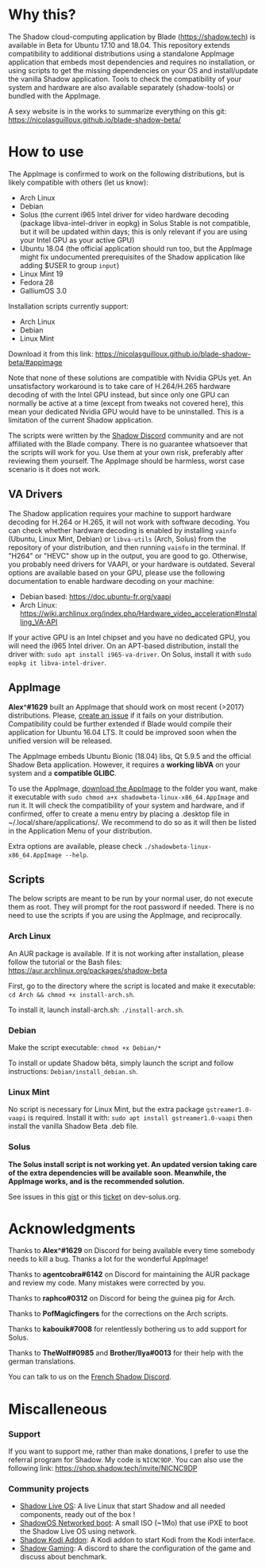# Why this?

The Shadow cloud-computing application by Blade (https://shadow.tech) is available in Beta for Ubuntu 17.10 and 18.04. This repository extends compatibility to additional distributions using a standalone AppImage application that embeds most dependencies and requires no installation, or using scripts to get the missing dependencies on your OS and install/update the vanilla Shadow application. Tools to check the compatibility of your system and hardware are also available separately (shadow-tools) or bundled with the AppImage.

A sexy website is in the works to summarize everything on this git: https://nicolasguilloux.github.io/blade-shadow-beta/

# How to use

The AppImage is confirmed to work on the following distributions, but is likely compatible with others (let us know):
 - Arch Linux
 - Debian
 - Solus (the current i965 Intel driver for video hardware decoding (package libva-intel-driver in eopkg) in Solus Stable is not compatible, but it will be updated within days; this is only relevant if you are using your Intel GPU as your active GPU)
 - Ubuntu 18.04 (the official application should run too, but the AppImage might fix undocumented prerequisites of the Shadow application like adding $USER to group `input`)
 - Linux Mint 19
 - Fedora 28
 - GalliumOS 3.0

 Installation scripts currently support:
- Arch Linux
- Debian
- Linux Mint

Download it from this link: https://nicolasguilloux.github.io/blade-shadow-beta/#appimage

Note that none of these solutions are compatible with Nvidia GPUs yet. An unsatisfactory workaround is to take care of H.264/H.265 hardware decoding of with the Intel GPU instead, but since only one GPU can normally be active at a time (except from tweaks not covered here), this mean your dedicated Nvidia GPU would have to be uninstalled. This is a limitation of the current Shadow application.

The scripts were written by the [Shadow Discord](https://discord.gg/shadowtech) community and are not affiliated with the Blade company. There is no guarantee whatsoever that the scripts will work for you. Use them at your own risk, preferably after reviewing them yourself. The AppImage should be harmless, worst case scenario is it does not work.


## VA Drivers

The Shadow application requires your machine to support hardware decoding for H.264 or H.265, it will not work with software decoding. You can check whether hardware decoding is enabled by installing `vainfo` (Ubuntu, Linux Mint, Debian) or `libva-utils` (Arch, Solus) from the repository of your distribution, and then running `vainfo` in the terminal. If "H264" or "HEVC" show up in the output, you are good to go. Otherwise, you probably need drivers for VAAPI, or your hardware is outdated. Several options are available based on your GPU, please use the following documentation to enable hardware decoding on your machine:

- Debian based: https://doc.ubuntu-fr.org/vaapi
- Arch Linux: https://wiki.archlinux.org/index.php/Hardware_video_acceleration#Installing_VA-API

If your active GPU is an Intel chipset and you have no dedicated GPU, you will need the i965 Intel driver. On an APT-based distribution, install the driver with: `sudo apt install i965-va-driver`. On Solus, install it with `sudo eopkg it libva-intel-driver`.


## AppImage

**Alex^#1629** built an AppImage that should work on most recent (>2017) distributions. Please, [create an issue](https://github.com/NicolasGuilloux/blade-shadow-beta/issues/new) if it fails on your distribution. Compatibility could be further extended if Blade would compile their application for Ubuntu 16.04 LTS. It could be improved soon when the unified version will be released.

The AppImage embeds Ubuntu Bionic (18.04) libs, Qt 5.9.5 and the official Shadow Beta application. However, it requires a **working libVA** on your system and a **compatible GLIBC**.

To use the AppImage, [download the AppImage](https://nicolasguilloux.github.io/blade-shadow-beta/#appimage) to the folder you want, make it executable with `sudo chmod a+x shadowbeta-linux-x86_64.AppImage` and run it. It will check the compatibility of your system and hardware, and if confirmed, offer to create a menu entry by placing a .desktop file in ~/.local/share/applications/. We recommend to do so as it will then be listed in the Application Menu of your distribution.

Extra options are available, please check `./shadowbeta-linux-x86_64.AppImage --help`.


## Scripts

The below scripts are meant to be run by your normal user, do not execute them as root. They will prompt for the root password if needed. There is no need to use the scripts if you are using the AppImage, and reciprocally.

### Arch Linux

An AUR package is available. If it is not working after installation, please follow the tutorial or the Bash files: https://aur.archlinux.org/packages/shadow-beta

First, go to the directory where the script is located and make it executable: `cd Arch && chmod +x install-arch.sh`.

To install it, launch install-arch.sh: `./install-arch.sh`.


### Debian

Make the script executable: `chmod +x Debian/*`

To install or update Shadow bêta, simply launch the script and follow instructions: `Debian/install_debian.sh`.


### Linux Mint

No script is necessary for Linux Mint, but the extra package `gstreamer1.0-vaapi` is required. Install it with: `sudo apt install gstreamer1.0-vaapi` then install the vanilla Shadow Beta .deb file.


### Solus

**The Solus install script is not working yet. An updated version taking care of the extra dependencies will be available soon. Meanwhile, the AppImage works, and is the recommended solution.**

See issues in this [gist](https://gist.github.com/Kabouik/f738c03f5dbb8a363870e4eddced3e54) or this [ticket](https://dev.solus-project.com/T6736) on dev-solus.org.


# Acknowledgments

Thanks to **Alex^#1629** on Discord for being available every time somebody needs to kill a bug. Thanks a lot for the wonderful AppImage!

Thanks to **agentcobra#6142** on Discord for maintaining the AUR package and review my code. Many mistakes were corrected by you.

Thanks to **raphco#0312** on Discord for being the guinea pig for Arch.

Thanks to **PofMagicfingers** for the corrections on the Arch scripts.

Thanks to **kabouik#7008** for relentlessly bothering us to add support for Solus.

Thanks to **TheWolf#0985** and **Brother/Ilya#0013** for their help with the german translations.

You can talk to us on the [French Shadow Discord](https://discord.gg/shadowtech).


# Miscalleneous

### Support

If you want to support me, rather than make donations, I prefer to use the referral program for Shadow. My code is `NICNC9DP`. You can also use the following link:  https://shop.shadow.tech/invite/NICNC9DP


### Community projects

- [Shadow Live OS](https://gitlab.com/NicolasGuilloux/shadow-live-os): A live Linux that start Shadow and all needed components, ready out of the box !
- [ShadowOS Networked boot](https://gitlab.com/aar642/shadowos-boot): A small ISO (~1Mo) that use iPXE to boot the Shadow Live OS using network.
- [Shadow Kodi Addon](https://gitlab.com/NicolasGuilloux/shadow-kodi-addon/tree/master): A Kodi addon to start Kodi from the Kodi interface.
- [Shadow Gaming](https://discord.gg/d5Exqk9): A discord to share the configuration of the game and discuss about benchmark.
